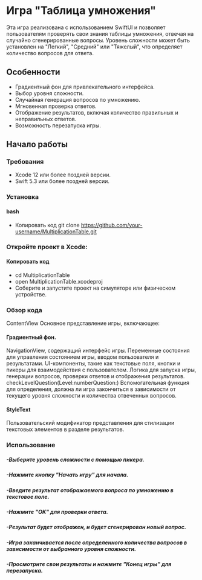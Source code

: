 # Игра "Таблица умножения"

Эта игра реализована с использованием SwiftUI и позволяет пользователям проверять свои знания таблицы умножения, отвечая на случайно сгенерированные вопросы. Уровень сложности может быть установлен на "Легкий", "Средний" или "Тяжелый", что определяет количество вопросов для ответа.

## Особенности

- Градиентный фон для привлекательного интерфейса.
- Выбор уровня сложности.
- Случайная генерация вопросов по умножению.
- Мгновенная проверка ответов.
- Отображение результатов, включая количество правильных и неправильных ответов.
- Возможность перезапуска игры.

## Начало работы

### Требования

- Xcode 12 или более поздней версии.
- Swift 5.3 или более поздней версии.

### Установка

#### bash
- Копировать код git clone https://github.com/your-username/MultiplicationTable.git

### Откройте проект в Xcode:
#### Копировать код
- cd MultiplicationTable
- open MultiplicationTable.xcodeproj
- Соберите и запустите проект на симуляторе или физическом устройстве.

### Обзор кода
ContentView
Основное представление игры, включающее:

#### Градиентный фон.
NavigationView, содержащий интерфейс игры.
Переменные состояния для управления состоянием игры, вводом пользователя и результатами.
UI-компоненты, такие как текстовые поля, кнопки и пикеры для взаимодействия с пользователем.
Логика для запуска игры, генерации вопросов, проверки ответов и отображения результатов.
checkLevelQuestion(Level:numberQuestion:)
Вспомогательная функция для определения, должна ли игра закончиться в зависимости от текущего уровня сложности и количества отвеченных вопросов.

#### StyleText
Пользовательский модификатор представления для стилизации текстовых элементов в разделе результатов.

### Использование
##### -Выберите уровень сложности с помощью пикера.
##### -Нажмите кнопку "Начать игру" для начала.
##### -Введите результат отображаемого вопроса по умножению в текстовое поле.
##### -Нажмите "OK" для проверки ответа.
##### -Результат будет отображен, и будет сгенерирован новый вопрос.
##### -Игра заканчивается после определенного количества вопросов в зависимости от выбранного уровня сложности.
##### -Просмотрите свои результаты и нажмите "Конец игры" для перезапуска.
